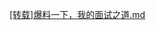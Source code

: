 [[转载]爆料一下，我的面试之道.md](https://github.com/suxiongwei/blog/blob/master/docs/Interview/%5B%E8%BD%AC%E8%BD%BD%5D%E7%88%86%E6%96%99%E4%B8%80%E4%B8%8B%EF%BC%8C%E6%88%91%E7%9A%84%E9%9D%A2%E8%AF%95%E4%B9%8B%E9%81%93.md)
